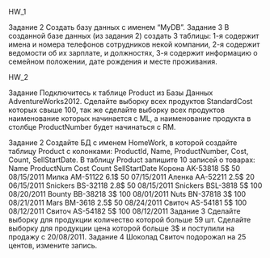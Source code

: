 HW_1

Задание 2
Создать базу данных с именем “MyDB”.
Задание 3
В созданной базе данных (из задания 2) создать 3 таблицы:
1-я содержит имена и номера телефонов сотрудников некой компании,
2-я содержит ведомости об их зарплате, и должностях,
3-я содержит информацию о семейном положении, дате рождения и месте проживания. 

HW_2

Задание
Подключитесь к таблице Product из Базы Данных AdventureWorks2012. Сделайте выборку всех
продуктов StandardCost которых свыше 100, так же сделайте выборку всех продуктов наименование
которых начинается с ML, а наименование продукта в столбце ProductNumber будет начинаться с RM. 

Задание 2
Создайте БД с именем HomeWork, в которой создайте таблицу Product с колонками: ProductId, Name,
ProductNumber, Cost, Count, SellStartDate.
В таблицу Product запишите 10 записей о товарах:
Name ProductNum Cost Count SellStartDate
Корона AK-53818 5$ 50 08/15/2011
Милка AM-51122 6.1$ 50 07/15/2011
Аленка AA-52211 2.5$ 20 06/15/2011
Snickers BS-32118 2.8$ 50 08/15/2011
Snickers BSL-3818 5$ 100 08/20/2011
Bounty BB-38218 3$ 100 08/01/2011
Nuts BN-37818 3$ 100 08/21/2011
Mars BM-3618 2.5$ 50 08/24/2011
Свиточ AS-54181 5$ 100 08/12/2011
Свиточ AS-54182 5$ 100 08/12/2011
Задание 3
Cделайте выборку для продукции количество которой больше 59 шт.
Сделайте выборку для продукции цена которой больше 3$ и поступили на продажу c 20/08/2011.
Задание 4
Шоколад Свиточ подорожал на 25 центов, измените запись. 